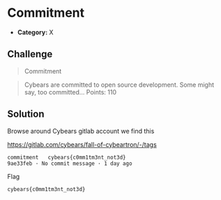 # Commitment

- **Category:** X

## Challenge

> Commitment

> Cybears are committed to open source development. Some might say, too committed...
Points: 110

## Solution

Browse around Cybears gitlab account we find this

https://gitlab.com/cybears/fall-of-cybeartron/-/tags

```
commitment   cybears{c0mm1tm3nt_not3d}
9ae33feb · No commit message · 1 day ago
```

Flag
```
cybears{c0mm1tm3nt_not3d}
```
